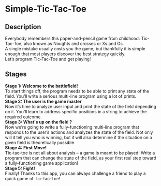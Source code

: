 # Simple-Tic-Tac-Toe
## Description
Everybody remembers this paper-and-pencil game from childhood: Tic-Tac-Toe, also known as Noughts and crosses or Xs and Os. <br>
A single mistake usually costs you the game, but thankfully it is simple enough that most players discover the best strategy quickly. <br>
Let’s program Tic-Tac-Toe and get playing! <br>
## Stages
**Stage 1: Welcome to the battlefield!**
<br> To start things off, the program needs to be able to print any state of the field. You’ll write a serious multi-line program using a lot of prints. <br>
**Stage 2: The user is the game master**
<br> Now it’s time to analyze user input and print the state of the field depending on it. You’ll learn to address specific positions in a string to achieve the required outcome. <br>
**Stage 3: What's up on the field ?**
<br> Now we’re going to write a fully-functioning multi-line program that responds to the user’s actions and analyzes the state of the field. 
Not only will it tell you who is winning, but it will also determine if the situation on a given field is theoretically possible <br>
**Stage 4: First Move!**
<br> Tic-tac-toe is not all about analysis – a game is meant to be played! 
Write a program that can change the state of the field, as your first real step toward a fully-functioning game application! <br>
**Stage 5: Fight!**
<br> Finally! Thanks to this app, you can always challenge a friend to play a quick game of Tic-Tac-Toe! <br>

